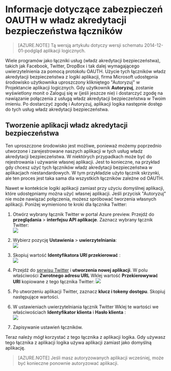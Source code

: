 <properties
    pageTitle="Zabezpieczenia OAUTH łączników władz akredytacji bezpieczeństwa i aplikacje interfejsu API | Azure"
    description="Przeczytaj informacje o zabezpieczeniach OAUTH w łączników i interfejsu API aplikacji w usłudze Azure aplikacji; Architektura microservices; władz akredytacji bezpieczeństwa"
    services="logic-apps"
    documentationCenter=""
    authors="MandiOhlinger"
    manager="dwrede"
    editor="cgronlun"/>

<tags
    ms.service="logic-apps"
    ms.workload="integration"
    ms.tgt_pltfrm="na"
    ms.devlang="na"
    ms.topic="article"
    ms.date="08/23/2016"
    ms.author="mandia"/>


# <a name="learn-about-oauth-security-in-saas-connectors"></a>Informacje dotyczące zabezpieczeń OAUTH w władz akredytacji bezpieczeństwa łączników

>[AZURE.NOTE] Tą wersją artykułu dotyczy wersji schematu 2014-12-01-podgląd aplikacji logicznych.

Wiele programów jako łączniki usług (władz akredytacji bezpieczeństwa), takich jak Facebook, Twitter, DropBox i tak dalej wymagającego uwierzytelnienia za pomocą protokołu OAUTH.  Użycie tych łączników władz akredytacji bezpieczeństwa z logiki aplikacji, firma Microsoft udostępnia środowisko użytkownika uproszczony klikniętego "Autoryzuj" w Projektancie aplikacji logicznych. Gdy użytkownik **Autoryzuj**, zostanie wyświetlony monit o Zaloguj się w (jeśli jeszcze nie) i dostarczyć zgodę na nawiązanie połączenia z usługą władz akredytacji bezpieczeństwa w Twoim imieniu. Po dostarczyć zgodę i Autoryzuj, aplikacji logika następnie dostęp do tych usług władz akredytacji bezpieczeństwa.

## <a name="create-your-own-saas-app"></a>Tworzenie aplikacji władz akredytacji bezpieczeństwa
Ten uproszczone środowisko jest możliwe, ponieważ możemy poprzednio utworzone i zarejestrowane naszych aplikacji w tych usług władz akredytacji bezpieczeństwa.  W niektórych przypadkach może być do rejestrowania i używanie własnej aplikacji.  Jest to konieczne, na przykład gdy chcesz użyć tych łączników władz akredytacji bezpieczeństwa w aplikacjach niestandardowych. W tym przykładzie użyto łącznik skrzynki, ale ten proces jest taka sama dla wszystkich łączników zależne od OAUTH.

Nawet w kontekście logiki aplikacji zamiast przy użyciu domyślnej aplikacji, które udostępniamy można użyć własnej aplikacji. Jeśli przycisk "Autoryzuj" nie może nawiązać połączenia, możesz spróbować tworzenia własnych aplikacji. Poniżej wymieniono te kroki dla łącznika Twitter:

1. Otwórz wybrany łącznik Twitter w portal Azure preview. Przejdź do **przeglądania** > **interfejsu API aplikacje**. Zaznacz wybrany łącznik Twitter:  
    ![][1]

2. Wybierz pozycję **Ustawienia** > **uwierzytelniania**:  
    ![][2]

3. Skopiuj wartość **Identyfikatora URI przekierować** :  
    ![][3]

4. Przejdź do [serwisu Twitter](http://apps.twitter.com) i **utworzenia nowej aplikacji**. W polu właściwości **Zwrotnego adresu URL** Wklej wartość **Przekierowywać URI** kopiowane z tego łącznika Twitter: ![][4]  
5. Po utworzeniu aplikacji Twitter, zaznacz **klucz i tokeny dostępu**. Skopiuj następujące wartości.
6. W ustawieniach uwierzytelniania łącznik Twitter Wklej te wartości we właściwościach **Identyfikator klienta** i **Hasło klienta** :   
    ![][5]  
7. Zapisywanie ustawień łączników.  

Teraz należy mógł korzystać z tego łącznika z aplikacji logika. Gdy używasz tego łącznika z aplikacji logika używa aplikacji zamiast jako domyślną aplikację.  

> [AZURE.NOTE] Jeśli masz autoryzowanych aplikacji wcześniej, może być konieczne ponownie autoryzować aplikacji.


<!--Image references-->
[1]: ./media/app-service-logic-oauth-security/TwitterConnector.png
[2]: ./media/app-service-logic-oauth-security/Authentication.png
[3]: ./media/app-service-logic-oauth-security/RedirectURI.png
[4]: ./media/app-service-logic-oauth-security/TwitterApp.png
[5]: ./media/app-service-logic-oauth-security/TwitterKeys.png
